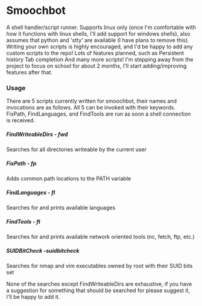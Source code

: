 # Smoochbot
A shell handler/script runner. Supports linux only (once I'm comfortable with how it functions with linux shells, I'll add support for windows shells), also assumes that python and 'stty' are available (I have plans to remove this). Writing your own scripts is highly encouraged, and I'd be happy to add any custom scripts to the repo!
Lots of features planned, such as 
Persistent history
Tab completion
And many more scripts!
I'm stepping away from the project to focus on school for about 2 months, I'll start adding/improving features after that. 
### Usage
There are 5 scripts currently written for smoochbot, their names and invocations are as follows. All 5 can be invoked with their keywords. FixPath, FindLanguages, and FindTools are run as soon a shell connection is received.
##### FindWriteableDirs - fwd
Searches for all directories writeable by the current user
##### FixPath - fp
Adds common path locations to the PATH variable
##### FindLanguages - fl
Searches for and prints available languages
##### FindTools - ft
Searches for and prints available network oriented tools (nc, fetch, ftp, etc.)
##### SUIDBitCheck -suidbitcheck
Searches for nmap and vim executables owned by root with their SUID bits set

None of the searches except FindWriteableDirs are exhaustive, if you have a suggestion for something that should be searched for please suggest it, I'll be happy to add it.

